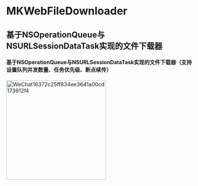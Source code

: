 # MKWebFileDownloader

## 基于NSOperationQueue与NSURLSessionDataTask实现的文件下载器

#### 基于NSOperationQueue与NSURLSessionDataTask实现的文件下载器（支持设置队列并发数量、任务优先级、断点续传）

<img width="265" alt="WeChat16372c25ff834ee3641a00cd173912f4" src="https://user-images.githubusercontent.com/13111933/233851292-25e17bd0-11a6-4b2c-b1a2-16a7ad6d9149.png">
